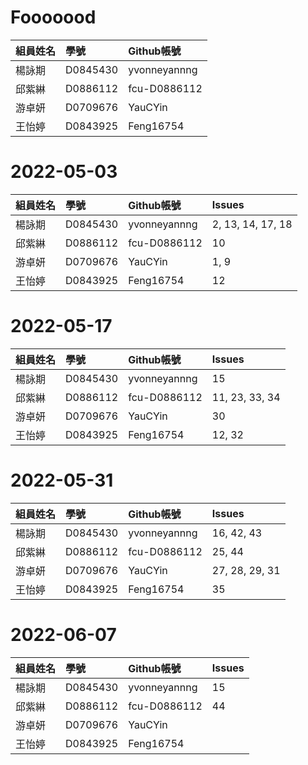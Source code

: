 # Fooooood
|組員姓名|學號|Github帳號|
|:-------------|:-------------|:-----|
|楊詠期|D0845430|yvonneyannng|
|邱紫綝|D0886112|fcu-D0886112|
|游卓妍|D0709676|YauCYin|
|王怡婷|D0843925|Feng16754|

# 2022-05-03
|組員姓名|學號|Github帳號|Issues|
|:-------------|:-------------|:-----|:-----|
|楊詠期|D0845430|yvonneyannng|2, 13, 14, 17, 18|
|邱紫綝|D0886112|fcu-D0886112|10|
|游卓妍|D0709676|YauCYin|1, 9|
|王怡婷|D0843925|Feng16754|12|

# 2022-05-17
|組員姓名|學號|Github帳號|Issues|
|:-------------|:-------------|:-----|:-----|
|楊詠期|D0845430|yvonneyannng|15|
|邱紫綝|D0886112|fcu-D0886112|11, 23, 33, 34|
|游卓妍|D0709676|YauCYin|30|
|王怡婷|D0843925|Feng16754|12, 32|

# 2022-05-31
|組員姓名|學號|Github帳號|Issues|
|:-------------|:-------------|:-----|:-----|
|楊詠期|D0845430|yvonneyannng|16, 42, 43|
|邱紫綝|D0886112|fcu-D0886112|25, 44|
|游卓妍|D0709676|YauCYin|27, 28, 29, 31|
|王怡婷|D0843925|Feng16754|35|

# 2022-06-07
|組員姓名|學號|Github帳號|Issues|
|:-------------|:-------------|:-----|:-----|
|楊詠期|D0845430|yvonneyannng|15|
|邱紫綝|D0886112|fcu-D0886112|44|
|游卓妍|D0709676|YauCYin||
|王怡婷|D0843925|Feng16754||
